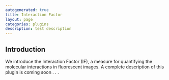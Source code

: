 ```yaml
---
autogenerated: true
title: Interaction Factor
layout: page
categories: plugins
description: test description
---
```


Introduction
------------

We introduce the Interaction Factor (IF), a measure for quantifying the molecular interactions in fluorescent images. A complete description of this plugin is coming soon . . .
